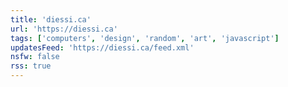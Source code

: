 ```yaml
---
title: 'diessi.ca'
url: 'https://diessi.ca'
tags: ['computers', 'design', 'random', 'art', 'javascript']
updatesFeed: 'https://diessi.ca/feed.xml'
nsfw: false
rss: true
---
```

